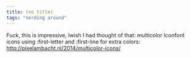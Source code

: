 ```yaml
---
title: (no title)
tags: "nerding around"
---
```

<p>Fuck, this is impressive,  Iwish I had thought of that: multicolor Iconfont icons using :first-letter and :first-line for extra colors:
<a href="http://pixelambacht.nl/2014/multicolor-icons/">http://pixelambacht.nl/2014/multicolor-icons/</a></p>
